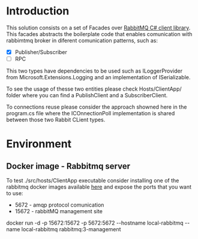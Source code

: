 

# Introduction

This solution consists on a set of Facades over [RabbitMQ C# client library](https://www.rabbitmq.com/dotnet-api-guide.html).
This facades abstracts the boilerplate code that enables comunication with rabbimtmq broker in diferent comunication patterns, such as:

 - [x]  Publisher/Subscriber
 - [ ]  RPC

This two types have dependencies to be used such as ILoggerProvider from Microsoft.Extensions.Logging and an implementation of ISerializable. 

To see the usage of thesse two entities please check Hosts/ClientApp/ folder where you can find a PublishClient and a SubscriberClient. 

To connections reuse please consider the approach showned here in the program.cs file where the ICOnnectionPoll implementation is shared between those two Rabbit CLient types.



# Environment
## Docker  image - Rabbitmq server
To test ./src/hosts/ClientApp executable consider installing one of the rabbitmq docker images available [here](https://hub.docker.com/_/rabbitmq/) and expose the ports that you want to use:

* 5672 - amqp protocol comunication
* 15672 - rabbitMQ management site 

docker run -d -p 15672:15672 -p 5672:5672  --hostname local-rabbitmq --name local-rabbitmq rabbitmq:3-management
